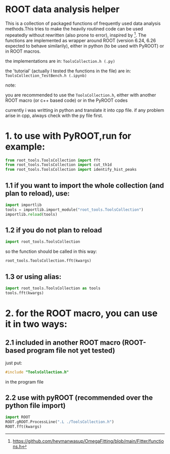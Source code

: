 # ROOT data analysis helper

This is a collection of packaged functions of frequently used data analysis methods.This tries to make the heavily routined code can be used repeatedly without rewritten (also prone to error), inspired by [^2].
The functions are implemented as wrapper around ROOT (version 6.24, 6.26 expected to behave similarily),
either in python (to be used with PyROOT) or in ROOT macros.

the implementations are in: `ToolsCollection.h (.py)`

the 'tutorial' (actually I tested the functions in the file) are in: `ToolsCollection_TestBench.h (.ipynb)`

note:

you are recommended to use the `ToolsCollection.h`, either with another ROOT macro (or c++ based code) or in the PyROOT codes

currently i was writting in python and translate it into cpp file. if any problem arise in cpp, always check with the py file first.

# 1. to use with PyROOT,run for example:
```python
from root_tools.ToolsCollection import fft
from root_tools.ToolsCollection import cut_th1d
from root_tools.ToolsCollection import identify_hist_peaks
```

## 1.1 if you want to import the whole collection (and plan to reload), use:
```python
import importlib
tools = importlib.import_module("root_tools.ToolsCollection")
importlib.reload(tools)
```

## 1.2 if you do not plan to reload
```python
import root_tools.ToolsCollection
```
so the function should be called in this way:
```python
root_tools.ToolsCollection.fft(kwargs)
```

## 1.3 or using alias: 
```python
import root_tools.ToolsCollection as tools
tools.fft(kwargs)
```

# 2. for the ROOT macro, you can use it in two ways:
## 2.1 included in another ROOT macro (ROOT-based program file not yet tested)
just put: 
```c++
#include "ToolsCollection.h"
```
in the program file

## 2.2 use with pyROOT (recommended over the python file import)
```python
import ROOT
ROOT.gROOT.ProcessLine(".L ./ToolsCollection.h")
ROOT.fft(kwargs)
```

[^1]: https://github.com/adam-p/markdown-here/wiki/Markdown-Cheatsheet
[^2]: https://github.com/heymanwasup/OmegaFitting/blob/main/Fitter/functions.h

